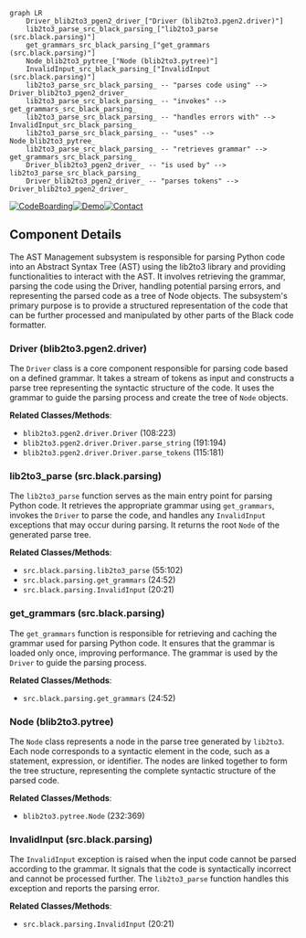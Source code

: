 ```mermaid
graph LR
    Driver_blib2to3_pgen2_driver_["Driver (blib2to3.pgen2.driver)"]
    lib2to3_parse_src_black_parsing_["lib2to3_parse (src.black.parsing)"]
    get_grammars_src_black_parsing_["get_grammars (src.black.parsing)"]
    Node_blib2to3_pytree_["Node (blib2to3.pytree)"]
    InvalidInput_src_black_parsing_["InvalidInput (src.black.parsing)"]
    lib2to3_parse_src_black_parsing_ -- "parses code using" --> Driver_blib2to3_pgen2_driver_
    lib2to3_parse_src_black_parsing_ -- "invokes" --> get_grammars_src_black_parsing_
    lib2to3_parse_src_black_parsing_ -- "handles errors with" --> InvalidInput_src_black_parsing_
    lib2to3_parse_src_black_parsing_ -- "uses" --> Node_blib2to3_pytree_
    lib2to3_parse_src_black_parsing_ -- "retrieves grammar" --> get_grammars_src_black_parsing_
    Driver_blib2to3_pgen2_driver_ -- "is used by" --> lib2to3_parse_src_black_parsing_
    Driver_blib2to3_pgen2_driver_ -- "parses tokens" --> Driver_blib2to3_pgen2_driver_
```
[![CodeBoarding](https://img.shields.io/badge/Generated%20by-CodeBoarding-9cf?style=flat-square)](https://github.com/CodeBoarding/CodeBoarding)[![Demo](https://img.shields.io/badge/Try%20our-Demo-blue?style=flat-square)](https://www.codeboarding.org/demo)[![Contact](https://img.shields.io/badge/Contact%20us%20-%20codeboarding@gmail.com-lightgrey?style=flat-square)](mailto:codeboarding@gmail.com)

## Component Details

The AST Management subsystem is responsible for parsing Python code into an Abstract Syntax Tree (AST) using the lib2to3 library and providing functionalities to interact with the AST. It involves retrieving the grammar, parsing the code using the Driver, handling potential parsing errors, and representing the parsed code as a tree of Node objects. The subsystem's primary purpose is to provide a structured representation of the code that can be further processed and manipulated by other parts of the Black code formatter.

### Driver (blib2to3.pgen2.driver)
The `Driver` class is a core component responsible for parsing code based on a defined grammar. It takes a stream of tokens as input and constructs a parse tree representing the syntactic structure of the code. It uses the grammar to guide the parsing process and create the tree of `Node` objects.


**Related Classes/Methods**:

- `blib2to3.pgen2.driver.Driver` (108:223)
- `blib2to3.pgen2.driver.Driver.parse_string` (191:194)
- `blib2to3.pgen2.driver.Driver.parse_tokens` (115:181)


### lib2to3_parse (src.black.parsing)
The `lib2to3_parse` function serves as the main entry point for parsing Python code. It retrieves the appropriate grammar using `get_grammars`, invokes the `Driver` to parse the code, and handles any `InvalidInput` exceptions that may occur during parsing. It returns the root `Node` of the generated parse tree.


**Related Classes/Methods**:

- `src.black.parsing.lib2to3_parse` (55:102)
- `src.black.parsing.get_grammars` (24:52)
- `src.black.parsing.InvalidInput` (20:21)


### get_grammars (src.black.parsing)
The `get_grammars` function is responsible for retrieving and caching the grammar used for parsing Python code. It ensures that the grammar is loaded only once, improving performance. The grammar is used by the `Driver` to guide the parsing process.


**Related Classes/Methods**:

- `src.black.parsing.get_grammars` (24:52)


### Node (blib2to3.pytree)
The `Node` class represents a node in the parse tree generated by `lib2to3`. Each node corresponds to a syntactic element in the code, such as a statement, expression, or identifier. The nodes are linked together to form the tree structure, representing the complete syntactic structure of the parsed code.


**Related Classes/Methods**:

- `blib2to3.pytree.Node` (232:369)


### InvalidInput (src.black.parsing)
The `InvalidInput` exception is raised when the input code cannot be parsed according to the grammar. It signals that the code is syntactically incorrect and cannot be processed further. The `lib2to3_parse` function handles this exception and reports the parsing error.


**Related Classes/Methods**:

- `src.black.parsing.InvalidInput` (20:21)